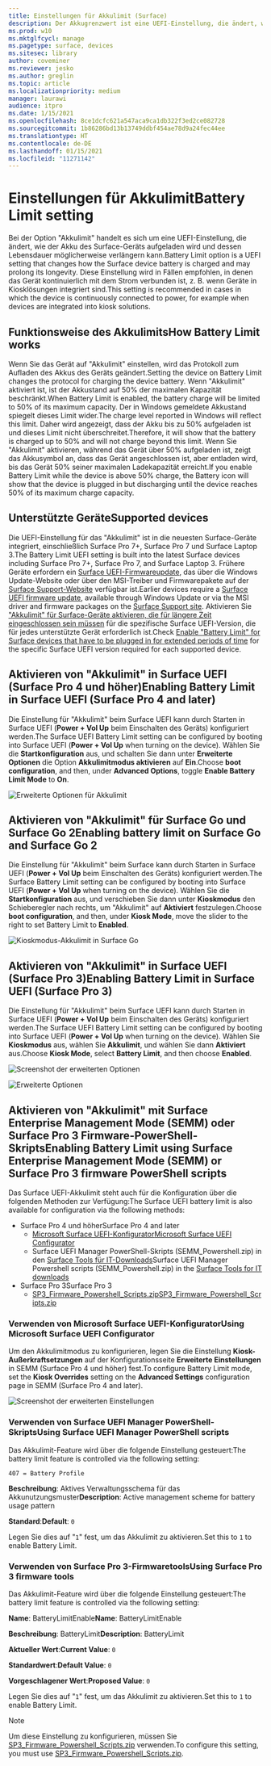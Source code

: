 ```yaml
---
title: Einstellungen für Akkulimit (Surface)
description: Der Akkugrenzwert ist eine UEFI-Einstellung, die ändert, wie der Akku des Surface-Geräts aufgeladen wird und dessen Lebensdauer möglicherweise verlängern kann.
ms.prod: w10
ms.mktglfcycl: manage
ms.pagetype: surface, devices
ms.sitesec: library
author: coveminer
ms.reviewer: jesko
ms.author: greglin
ms.topic: article
ms.localizationpriority: medium
manager: laurawi
audience: itpro
ms.date: 1/15/2021
ms.openlocfilehash: 8ce1dcfc621a547aca9ca1db322f3ed2ce082728
ms.sourcegitcommit: 1b86286bd13b13749ddbf454ae78d9a24fec44ee
ms.translationtype: HT
ms.contentlocale: de-DE
ms.lasthandoff: 01/15/2021
ms.locfileid: "11271142"
---
```

# <span data-ttu-id="2ccb9-103">Einstellungen für Akkulimit</span><span class="sxs-lookup"><span data-stu-id="2ccb9-103">Battery Limit setting</span></span>

<span data-ttu-id="2ccb9-104">Bei der Option "Akkulimit" handelt es sich um eine UEFI-Einstellung, die ändert, wie der Akku des Surface-Geräts aufgeladen wird und dessen Lebensdauer möglicherweise verlängern kann.</span><span class="sxs-lookup"><span data-stu-id="2ccb9-104">Battery Limit option is a UEFI setting that changes how the Surface device battery is charged and may prolong its longevity.</span></span> <span data-ttu-id="2ccb9-105">Diese Einstellung wird in Fällen empfohlen, in denen das Gerät kontinuierlich mit dem Strom verbunden ist, z. B. wenn Geräte in Kiosklösungen integriert sind.</span><span class="sxs-lookup"><span data-stu-id="2ccb9-105">This setting is recommended in  cases  in which the device is continuously connected to power, for example when devices are integrated into kiosk solutions.</span></span>  

## <span data-ttu-id="2ccb9-106">Funktionsweise des Akkulimits</span><span class="sxs-lookup"><span data-stu-id="2ccb9-106">How Battery Limit works</span></span>

<span data-ttu-id="2ccb9-107">Wenn Sie das Gerät auf "Akkulimit" einstellen, wird das Protokoll zum Aufladen des Akkus des Geräts geändert.</span><span class="sxs-lookup"><span data-stu-id="2ccb9-107">Setting the device on Battery Limit changes the protocol for charging the device battery.</span></span> <span data-ttu-id="2ccb9-108">Wenn "Akkulimit" aktiviert ist, ist der Akkustand auf 50% der maximalen Kapazität beschränkt.</span><span class="sxs-lookup"><span data-stu-id="2ccb9-108">When Battery Limit is enabled, the battery charge will be limited to 50% of its maximum capacity.</span></span> <span data-ttu-id="2ccb9-109">Der in Windows gemeldete Akkustand spiegelt dieses Limit wider.</span><span class="sxs-lookup"><span data-stu-id="2ccb9-109">The charge level reported in Windows will reflect this limit.</span></span> <span data-ttu-id="2ccb9-110">Daher wird angezeigt, dass der Akku bis zu 50% aufgeladen ist und dieses Limit nicht überschreitet.</span><span class="sxs-lookup"><span data-stu-id="2ccb9-110">Therefore, it will show that the battery is charged up to 50% and will not charge beyond  this limit.</span></span> <span data-ttu-id="2ccb9-111">Wenn Sie "Akkulimit" aktivieren, während das Gerät über 50% aufgeladen ist, zeigt das Akkusymbol an, dass das Gerät angeschlossen ist, aber entladen wird, bis das Gerät 50% seiner maximalen Ladekapazität erreicht.</span><span class="sxs-lookup"><span data-stu-id="2ccb9-111">If you enable Battery Limit while the device is above 50% charge, the Battery icon will show that the device is plugged in but discharging until the device reaches 50% of its maximum charge capacity.</span></span>  

## <span data-ttu-id="2ccb9-112">Unterstützte Geräte</span><span class="sxs-lookup"><span data-stu-id="2ccb9-112">Supported devices</span></span>

<span data-ttu-id="2ccb9-113">Die UEFI-Einstellung für das "Akkulimit" ist in die neuesten Surface-Geräte integriert, einschließlich Surface Pro 7+, Surface Pro 7 und Surface Laptop 3.</span><span class="sxs-lookup"><span data-stu-id="2ccb9-113">The Battery Limit UEFI setting is built into the latest Surface devices including Surface Pro 7+, Surface Pro 7, and Surface Laptop 3.</span></span> <span data-ttu-id="2ccb9-114">Frühere Geräte erfordern ein [Surface UEFI-Firmwareupdate](manage-surface-driver-and-firmware-updates.md), das über die Windows Update-Website oder über den MSI-Treiber und Firmwarepakete auf der [Surface Support-Website](https://support.microsoft.com/help/4023482/surface-download-drivers-and-firmware-for-surface) verfügbar ist.</span><span class="sxs-lookup"><span data-stu-id="2ccb9-114">Earlier devices require a [Surface UEFI firmware update](manage-surface-driver-and-firmware-updates.md), available through Windows Update or via the MSI driver and firmware packages on the [Surface Support site](https://support.microsoft.com/help/4023482/surface-download-drivers-and-firmware-for-surface).</span></span> <span data-ttu-id="2ccb9-115">Aktivieren Sie ["Akkulimit" für Surface-Geräte aktivieren, die für längere Zeit eingeschlossen sein müssen](https://support.microsoft.com/help/4464941) für die spezifische Surface UEFI-Version, die für jedes unterstützte Gerät erforderlich ist.</span><span class="sxs-lookup"><span data-stu-id="2ccb9-115">Check [Enable "Battery Limit" for Surface devices that have to be plugged in for extended periods of time](https://support.microsoft.com/help/4464941) for the specific Surface UEFI version required for each supported device.</span></span> 

## <span data-ttu-id="2ccb9-116">Aktivieren von "Akkulimit" in Surface UEFI (Surface Pro 4 und höher)</span><span class="sxs-lookup"><span data-stu-id="2ccb9-116">Enabling Battery Limit in Surface UEFI (Surface Pro 4 and later)</span></span>

<span data-ttu-id="2ccb9-117">Die Einstellung für "Akkulimit" beim Surface UEFI kann durch Starten in Surface UEFI (**Power + Vol Up** beim Einschalten des Geräts) konfiguriert werden.</span><span class="sxs-lookup"><span data-stu-id="2ccb9-117">The Surface UEFI Battery Limit setting can be configured by booting into Surface UEFI (**Power + Vol Up** when turning on the device).</span></span> <span data-ttu-id="2ccb9-118">Wählen Sie die **Startkonfiguration** aus, und schalten Sie dann unter **Erweiterte Optionen** die Option **Akkulimitmodus aktivieren** auf **Ein**.</span><span class="sxs-lookup"><span data-stu-id="2ccb9-118">Choose **boot configuration**, and then, under **Advanced Options**, toggle **Enable Battery Limit Mode** to **On**.</span></span>  

![Erweiterte Optionen für Akkulimit](images/enable-bl.png) 

## <span data-ttu-id="2ccb9-120">Aktivieren von "Akkulimit" für Surface Go und Surface Go 2</span><span class="sxs-lookup"><span data-stu-id="2ccb9-120">Enabling battery limit on Surface Go and Surface Go 2</span></span>
<span data-ttu-id="2ccb9-121">Die Einstellung für "Akkulimit" beim Surface kann durch Starten in Surface UEFI (**Power + Vol Up** beim Einschalten des Geräts) konfiguriert werden.</span><span class="sxs-lookup"><span data-stu-id="2ccb9-121">The Surface Battery Limit setting can be configured by booting into Surface UEFI (**Power + Vol Up** when turning on the device).</span></span> <span data-ttu-id="2ccb9-122">Wählen Sie die **Startkonfiguration** aus, und verschieben Sie dann unter **Kioskmodus** den Schieberegler nach rechts, um "Akkulimit" auf **Aktiviert** festzulegen.</span><span class="sxs-lookup"><span data-stu-id="2ccb9-122">Choose **boot configuration**, and then, under **Kiosk Mode**, move the slider to the right to set Battery Limit to **Enabled**.</span></span>  

![Kioskmodus-Akkulimit in Surface Go](images/go-batterylimit.png) 

## <span data-ttu-id="2ccb9-124">Aktivieren von "Akkulimit" in Surface UEFI (Surface Pro 3)</span><span class="sxs-lookup"><span data-stu-id="2ccb9-124">Enabling Battery Limit in Surface UEFI (Surface Pro 3)</span></span>

<span data-ttu-id="2ccb9-125">Die Einstellung für "Akkulimit" beim Surface UEFI kann durch Starten in Surface UEFI (**Power + Vol Up** beim Einschalten des Geräts) konfiguriert werden.</span><span class="sxs-lookup"><span data-stu-id="2ccb9-125">The Surface UEFI Battery Limit setting can be configured by booting into Surface UEFI (**Power + Vol Up** when turning on the device).</span></span> <span data-ttu-id="2ccb9-126">Wählen Sie **Kioskmodus** aus, wählen Sie **Akkulimit**, und wählen Sie dann **Aktiviert** aus.</span><span class="sxs-lookup"><span data-stu-id="2ccb9-126">Choose **Kiosk Mode**, select **Battery Limit**, and then choose **Enabled**.</span></span>

![Screenshot der erweiterten Optionen](images/enable-bl-sp3.png) 

![Erweiterte Optionen](images/enable-bl-sp3-2.png) 

## <span data-ttu-id="2ccb9-129">Aktivieren von "Akkulimit" mit Surface Enterprise Management Mode (SEMM) oder Surface Pro 3 Firmware-PowerShell-Skripts</span><span class="sxs-lookup"><span data-stu-id="2ccb9-129">Enabling Battery Limit using Surface Enterprise Management Mode (SEMM) or Surface Pro 3 firmware PowerShell scripts</span></span>

<span data-ttu-id="2ccb9-130">Das Surface UEFI-Akkulimit steht auch für die Konfiguration über die folgenden Methoden zur Verfügung:</span><span class="sxs-lookup"><span data-stu-id="2ccb9-130">The Surface UEFI battery limit is also available for configuration via the following methods:</span></span>

- <span data-ttu-id="2ccb9-131">Surface Pro 4 und höher</span><span class="sxs-lookup"><span data-stu-id="2ccb9-131">Surface Pro 4 and later</span></span> 
    - [<span data-ttu-id="2ccb9-132">Microsoft Surface UEFI-Konfigurator</span><span class="sxs-lookup"><span data-stu-id="2ccb9-132">Microsoft Surface UEFI Configurator</span></span>](https://docs.microsoft.com/surface/surface-enterprise-management-mode)  
    - <span data-ttu-id="2ccb9-133">Surface UEFI Manager PowerShell-Skripts (SEMM_Powershell.zip) in den [Surface Tools für IT-Downloads](https://www.microsoft.com/download/details.aspx?id=46703)</span><span class="sxs-lookup"><span data-stu-id="2ccb9-133">Surface UEFI Manager Powershell scripts (SEMM_Powershell.zip) in the [Surface Tools for IT downloads](https://www.microsoft.com/download/details.aspx?id=46703)</span></span>
- <span data-ttu-id="2ccb9-134">Surface Pro 3</span><span class="sxs-lookup"><span data-stu-id="2ccb9-134">Surface Pro 3</span></span> 
    - [<span data-ttu-id="2ccb9-135">SP3_Firmware_Powershell_Scripts.zip</span><span class="sxs-lookup"><span data-stu-id="2ccb9-135">SP3_Firmware_Powershell_Scripts.zip</span></span>](https://www.microsoft.com/download/details.aspx?id=46703)

### <span data-ttu-id="2ccb9-136">Verwenden von Microsoft Surface UEFI-Konfigurator</span><span class="sxs-lookup"><span data-stu-id="2ccb9-136">Using Microsoft Surface UEFI Configurator</span></span>

<span data-ttu-id="2ccb9-137">Um den Akkulimitmodus zu konfigurieren, legen Sie die Einstellung **Kiosk-Außerkraftsetzungen** auf der Konfigurationsseite **Erweiterte Einstellungen** in SEMM (Surface Pro 4 und höher) fest.</span><span class="sxs-lookup"><span data-stu-id="2ccb9-137">To configure Battery Limit mode, set the **Kiosk Overrides** setting on the **Advanced Settings** configuration page in SEMM (Surface Pro 4 and later).</span></span>

![Screenshot der erweiterten Einstellungen](images/semm-bl.png)

### <span data-ttu-id="2ccb9-139">Verwenden von Surface UEFI Manager PowerShell-Skripts</span><span class="sxs-lookup"><span data-stu-id="2ccb9-139">Using Surface UEFI Manager PowerShell scripts</span></span>

<span data-ttu-id="2ccb9-140">Das Akkulimit-Feature wird über die folgende Einstellung gesteuert:</span><span class="sxs-lookup"><span data-stu-id="2ccb9-140">The battery limit feature is controlled via the following setting:</span></span>  

`407 = Battery Profile`

<span data-ttu-id="2ccb9-141">**Beschreibung**: Aktives Verwaltungsschema für das Akkunutzungsmuster</span><span class="sxs-lookup"><span data-stu-id="2ccb9-141">**Description**:  Active management scheme for battery usage pattern</span></span>

<span data-ttu-id="2ccb9-142">**Standard**:</span><span class="sxs-lookup"><span data-stu-id="2ccb9-142">**Default**:</span></span>  `0` 

<span data-ttu-id="2ccb9-143">Legen Sie dies auf "`1`" fest, um das Akkulimit zu aktivieren.</span><span class="sxs-lookup"><span data-stu-id="2ccb9-143">Set this to `1` to enable Battery Limit.</span></span>

### <span data-ttu-id="2ccb9-144">Verwenden von Surface Pro 3-Firmwaretools</span><span class="sxs-lookup"><span data-stu-id="2ccb9-144">Using Surface Pro 3 firmware tools</span></span>

<span data-ttu-id="2ccb9-145">Das Akkulimit-Feature wird über die folgende Einstellung gesteuert:</span><span class="sxs-lookup"><span data-stu-id="2ccb9-145">The battery limit feature is controlled via the following setting:</span></span>  

<span data-ttu-id="2ccb9-146">**Name**: BatteryLimitEnable</span><span class="sxs-lookup"><span data-stu-id="2ccb9-146">**Name**: BatteryLimitEnable</span></span>

<span data-ttu-id="2ccb9-147">**Beschreibung**: BatteryLimit</span><span class="sxs-lookup"><span data-stu-id="2ccb9-147">**Description**:  BatteryLimit</span></span>

<span data-ttu-id="2ccb9-148">**Aktueller Wert**:</span><span class="sxs-lookup"><span data-stu-id="2ccb9-148">**Current Value**:</span></span>  `0` 

<span data-ttu-id="2ccb9-149">**Standardwert**:</span><span class="sxs-lookup"><span data-stu-id="2ccb9-149">**Default Value**:</span></span> `0`

<span data-ttu-id="2ccb9-150">**Vorgeschlagener Wert**:</span><span class="sxs-lookup"><span data-stu-id="2ccb9-150">**Proposed Value**:</span></span> `0` 

<span data-ttu-id="2ccb9-151">Legen Sie dies auf "`1`" fest, um das Akkulimit zu aktivieren.</span><span class="sxs-lookup"><span data-stu-id="2ccb9-151">Set this to `1` to enable Battery Limit.</span></span>

>[!NOTE]
><span data-ttu-id="2ccb9-152">Um diese Einstellung zu konfigurieren, müssen Sie [SP3_Firmware_Powershell_Scripts.zip](https://www.microsoft.com/download/details.aspx?id=46703) verwenden.</span><span class="sxs-lookup"><span data-stu-id="2ccb9-152">To configure this setting, you must use [SP3_Firmware_Powershell_Scripts.zip](https://www.microsoft.com/download/details.aspx?id=46703).</span></span> 

